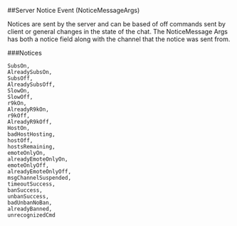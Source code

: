 ##Server Notice Event (NoticeMessageArgs)

Notices are sent by the server and can be based of off commands sent by client or general changes in the state of the chat. The NoticeMessage Args has both a notice field along with the channel that the notice was sent from.

###Notices
```
SubsOn,
AlreadySubsOn,
SubsOff,
AlreadySubsOff,
SlowOn,
SlowOff,
r9kOn,
AlreadyR9kOn,
r9kOff,
AlreadyR9kOff,
HostOn,
badHostHosting,
hostOff,
hostsRemaining,
emoteOnlyOn,
alreadyEmoteOnlyOn,
emoteOnlyOff,
alreadyEmoteOnlyOff,
msgChannelSuspended,
timeoutSuccess,
banSuccess,
unbanSuccess,
badUnbanNoBan,
alreadyBanned,
unrecognizedCmd
```
